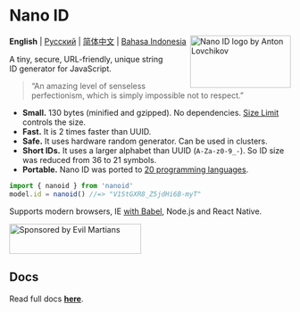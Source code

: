 # Nano ID

<img src="https://ai.github.io/nanoid/logo.svg" align="right"
     alt="Nano ID logo by Anton Lovchikov" width="180" height="94">

**English** | [Русский](./README.ru.md) | [简体中文](./README.zh-CN.md) | [Bahasa Indonesia](./README.id-ID.md)

A tiny, secure, URL-friendly, unique string ID generator for JavaScript.

> “An amazing level of senseless perfectionism,
> which is simply impossible not to respect.”

- **Small.** 130 bytes (minified and gzipped). No dependencies.
  [Size Limit] controls the size.
- **Fast.** It is 2 times faster than UUID.
- **Safe.** It uses hardware random generator. Can be used in clusters.
- **Short IDs.** It uses a larger alphabet than UUID (`A-Za-z0-9_-`).
  So ID size was reduced from 36 to 21 symbols.
- **Portable.** Nano ID was ported
  to [20 programming languages](#other-programming-languages).

```js
import { nanoid } from 'nanoid'
model.id = nanoid() //=> "V1StGXR8_Z5jdHi6B-myT"
```

Supports modern browsers, IE [with Babel], Node.js and React Native.

[online tool]: https://gitpod.io/#https://github.com/ai/nanoid/
[with Babel]: https://developer.epages.com/blog/coding/how-to-transpile-node-modules-with-babel-and-webpack-in-a-monorepo/
[Size Limit]: https://github.com/ai/size-limit

<a href="https://evilmartians.com/?utm_source=nanoid">
  <img src="https://evilmartians.com/badges/sponsored-by-evil-martians.svg"
       alt="Sponsored by Evil Martians" width="236" height="54">
</a>

## Docs

Read full docs **[here](https://github.com/ai/nanoid#readme)**.
